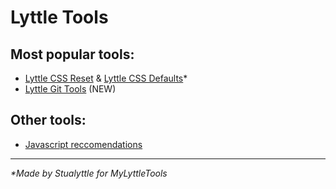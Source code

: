 # Lyttle Tools

## Most popular tools:
- [Lyttle CSS Reset](https://github.com/Stualyttle/MyLyttleTools/blob/main/CSS/reset.css) &  [Lyttle CSS Defaults](https://github.com/Stualyttle/MyLyttleTools/blob/main/CSS/defaults.css)*
- [Lyttle Git Tools](https://github.com/Stualyttle/MyLyttleTools/blob/main/Git/README.md) (NEW)

## Other tools:
- [Javascript reccomendations](https://github.com/Stualyttle/MyLyttleTools/blob/main/JS/recommendations.txt)

___

_*Made by Stualyttle for MyLyttleTools_
